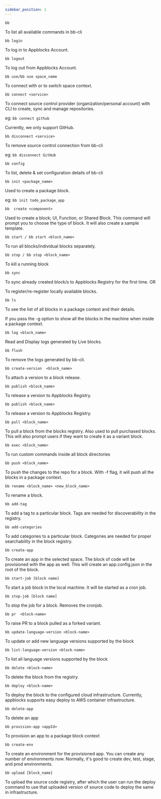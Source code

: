 ```yaml
---
sidebar_position: 1
---
```


`bb`

To list all available commands in bb-cli

`bb login`

To log in to Appblocks Account.

`bb logout`

To log out from Appblocks Account.

`bb use/bb use space_name`

To connect with or to switch space context.

`bb connect <service>`

To connect source control provider (organization/personal account) with CLI to create, sync and manage repositories.

eg: `bb connect github`

Currently, we only support GitHub.

`bb disconnect <service>`

To remove source control connection from bb-cli

eg: `bb disconnect GitHub`

`bb config`

To list, delete & set configuration details of bb-cli

`bb init <package_name>`

Used to create a package block.

eg: `bb init todo_package_app`

`bb  create <component>`

Used to create a block; UI, Function, or Shared Block. This command will prompt you to choose the type of block. It will also create a sample template.

`bb start / bb start <block_name>`

To run all blocks/individual blocks separately.

`bb stop / bb stop <block_name>`

To kill a running block

`bb sync`

To sync already created block/s to Appblocks Registry for the first time. OR

To register/re-register locally available blocks.

`bb ls`

To see the list of all blocks in a package context and their details.

If you pass the -g option to show all the blocks in the machine when inside a package context.

`bb log <block_name>`

Read and Display logs generated by Live blocks.

`bb flush`

To remove the logs generated by bb-cli.

`bb create-version  <block_name>`

To attach a version to a block release.

`bb publish <block_name>`

To release a version to Appblocks Registry.

`bb publish <block_name>`

To release a version to Appblocks Registry.

`bb pull <block_name>`

To pull a block from the blocks registry. Also used to pull purchased blocks. This will also prompt users if they want to create it as a variant block.

`bb exec <block_name>`

To run custom commands inside all block directories

`bb push <block_name>`

To push the changes to the repo for a block. With -f flag, it will push all the blocks in a package context.

`bb rename <block_name> <new_block_name>`

To rename a block.

`bb add-tag`

To add a tag to a particular block. Tags are needed for discoverability in the registry.

`bb add-categories`

To add categories to a particular block. Categories are needed for proper searchability in the block registry.

`bb create-app`

To create an app in the selected space. The block of code will be provisioned with the app as well. This will create an app.config.json in the root of the block.

`bb start-job [block name]`

To start a job block in the local machine. It will be started as a cron job.

`bb stop-job [block name]`

To stop the job for a block. Removes the cronjob.

`bb pr  <block-name>`

To raise PR to a block pulled as a forked variant.

`bb update-language-version <block-name>`

To update or add new language versions supported by the block

`bb list-language-version <block-name>`

To list all language versions supported by the block

`bb delete <block-name>`

To delete the block from the registry.

`bb deploy <block-name>`

To deploy the block to the configured cloud infrastructure. Currently, appblocks supports easy deploy to AWS container infrastructure.

`bb delete-app`

To delete an app

`bb provision-app <appId>`

To provision an app to a package block context

`bb create-env`

To create an environment for the provisioned app. You can create any number of environments now. Normally, it's good to create dev, test, stage, and prod environments.

`bb upload [block_name]`

To upload the source code registry, after which the user can run the deploy command to use that uploaded version of source code to deploy the same in infrastructure.
